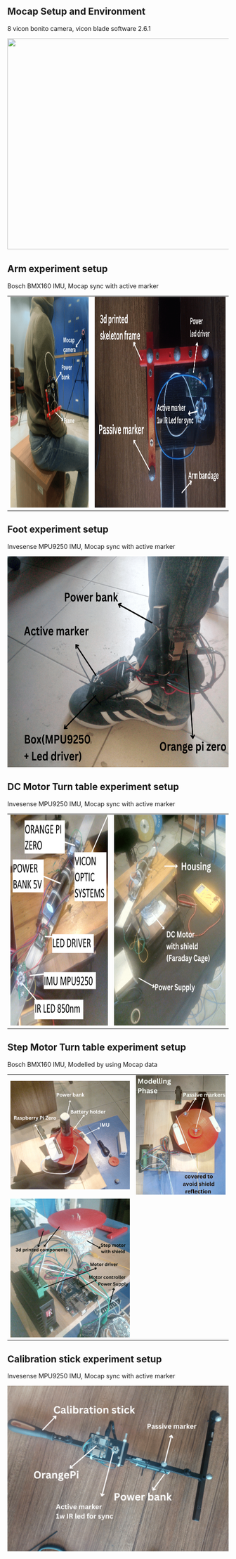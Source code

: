 ## Mocap Setup and Environment
8 vicon bonito camera, vicon blade software 2.6.1

<img src="imgs/environment2.png" width="640" height="480" />

## Arm experiment setup
Bosch BMX160 IMU, Mocap sync with active marker

<table>
  <tr>
    <td><img src="imgs/arm_setup_1.png" width="430" height="480" /></td>
    <td><img src="imgs/arm_setup_2.png" width="720" height="480" /></td>
  </tr>
</table>

## Foot experiment setup
Invesense MPU9250 IMU, Mocap sync with active marker

<img src="imgs/foot_setup.png" width="640" height="480" />

## DC Motor Turn table experiment setup
Invesense MPU9250 IMU, Mocap sync with active marker

<table>
  <tr>
    <td><img src="imgs/turn_table_dc_motor_1.jpg" width="350" height="480" /></td>
    <td><img src="imgs/turn_table_dc_motor_2.png" width="400" height="480" /></td>
  </tr>
</table>

## Step Motor Turn table experiment setup
Bosch BMX160 IMU, Modelled by using Mocap data

<table>
  <tr>
    <td><img src="imgs/turn_table.png" /></td>
    <td><img src="imgs/turn_table_step_motor_2.png" /></td>
  </tr>
  <tr>
    <td><img src="imgs/turn_table_step_motor_1.png" /></td>
  </tr>
</table>

## Calibration stick experiment setup
Invesense MPU9250 IMU, Mocap sync with active marker

<img src="imgs/calibration_stick.png" />

